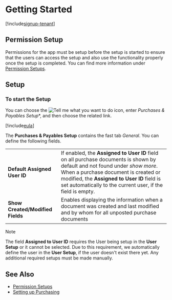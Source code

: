 # Getting Started

[!include[signup-tenant](../includes/signup-tenant.md)]

## Permission Setup

Permissions for the app must be setup before the setup is started to ensure that the users can access the setup and also use the functionality properly once the setup is completed. You can find more information under [Permission Setups](../permission-setups.md).

## Setup

### To start the Setup

You can choose the ![Tell me what you want to do](/images/magnifying-glass.gif) icon, enter *Purchases & Payables Setup**, and then choose the related link.

[!include[eula](../../includes/eula-page.md)]

The **Purchases & Payables Setup** contains the fast tab *General*. You can define the following fields.

|                                  |                                                                         |
|----------------------------------|-------------------------------------------------------------------------|
| **Default Assigned User ID**     | If enabled, the **Assigned to User ID** field on all purchase documents is shown by default and not found under *show more*. When a purchase document is created or modified, the **Assigned to User ID** field is set automatically to the current user, if the field is empty. |
| **Show Created/Modified Fields** | Enables displaying the information when a document was created and last modified and by whom for all unposted purchase documents |

> [!NOTE]
> The field **Assigned to User ID** requires the User being setup in the **User Setup** or it cannot be selected. Due to this requirement, we automatically define the user in the **User Setup**, if the user doesn't exist there yet. Any additional required setups must be made manually.

## See Also

- [Permission Setups](../permission-setups.md)
- [Setting up Purchasing](https://learn.microsoft.com/en-US/dynamics365/business-central/purchasing-setup-purchasing)
